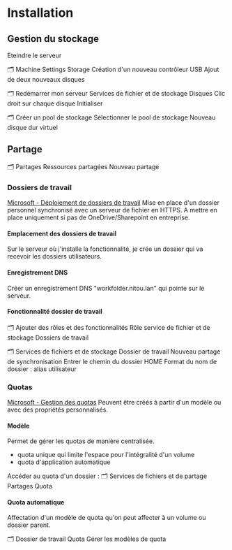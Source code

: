 # Installation
## Gestion du stockage
Eteindre le serveur

 🗂 Machine
	Settings
		Storage
			Création d'un nouveau contrôleur USB
				Ajout de deux nouveaux disques

🗂 Redémarrer mon serveur
Services de fichier et de stockage 
	Disques
		Clic droit sur chaque disque
			Initialiser

🗂 Créer un pool de stockage
Sélectionner le pool de stockage
	Nouveau disque dur virtuel

## Partage

🗂 Partages
	Ressources partagées
		Nouveau partage

### Dossiers de travail
[Microsoft - Déploiement de dossiers de travail](https://learn.microsoft.com/fr-fr/windows-server/storage/work-folders/deploy-work-folders)
Mise en place d'un dossier personnel synchronisé avec un serveur de fichier en HTTPS.
A mettre en place uniquement si pas de OneDrive/Sharepoint en entreprise. 

#### Emplacement des dossiers de travail
Sur le serveur où j'installe la fonctionnalité, je crée un dossier qui va recevoir les dossiers utilisateurs. 

#### Enregistrement DNS
Créer un enregistrement DNS "workfolder.nitou.lan" qui pointe sur le serveur. 

#### Fonctionnalité dossier de travail
🗂 Ajouter des rôles et des fonctionnalités
	Rôle service de fichier et de stockage
		Dossiers de travail

🗂 Services de fichiers et de stockage
	Dossier de travail
		Nouveau partage de synchronisation
			Entrer le chemin du dossier HOME
			Format du nom de dossier : alias utilisateur
			

### Quotas

[Microsoft - Gestion des quotas](https://learn.microsoft.com/fr-fr/windows-server/storage/fsrm/quota-management)
Peuvent être créés à partir d'un modèle ou avec des propriétés personnalisés. 

#### Modèle
Permet de gérer les quotas de manière centralisée. 
- quota unique qui limite l'espace pour l'intégralité d'un volume
- quota d'application automatique

Accéder au quota d'un dossier : 
🗂 Services de fichiers et de partage
	Partages
		Quota

#### Quota automatique
Affectation d'un modèle de quota qu'on peut affecter à un volume ou dossier parent. 

🗂 Dossier de travail
	Quota
		Gérer les modèles de quota

